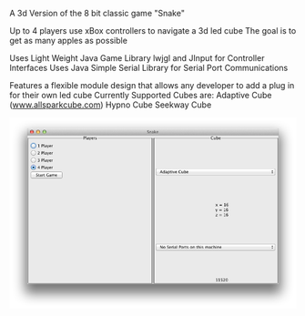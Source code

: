 A 3d Version of the 8 bit classic game "Snake"

Up to 4 players use xBox controllers to navigate a 3d led cube
The goal is to get as many apples as possible

Uses Light Weight Java Game Library lwjgl and JInput for Controller Interfaces
Uses Java Simple Serial Library for Serial Port Communications

Features a flexible module design that allows any developer to add a plug in for their own led cube
Currently Supported Cubes are:
Adaptive Cube (www.allsparkcube.com)
Hypno Cube
Seekway Cube




![Alt text](./Screenshots/gui.png "Setup Screen")